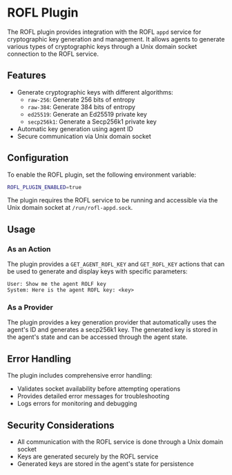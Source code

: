 # ROFL Plugin

The ROFL plugin provides integration with the ROFL `appd` service for cryptographic key generation and management. It allows agents to generate various types of cryptographic keys through a Unix domain socket connection to the ROFL service.

## Features

- Generate cryptographic keys with different algorithms:
  - `raw-256`: Generate 256 bits of entropy
  - `raw-384`: Generate 384 bits of entropy
  - `ed25519`: Generate an Ed25519 private key
  - `secp256k1`: Generate a Secp256k1 private key
- Automatic key generation using agent ID
- Secure communication via Unix domain socket

## Configuration

To enable the ROFL plugin, set the following environment variable:

```bash
ROFL_PLUGIN_ENABLED=true
```

The plugin requires the ROFL service to be running and accessible via the Unix domain socket at `/run/rofl-appd.sock`.

## Usage

### As an Action

The plugin provides a `GET_AGENT_ROFL_KEY` and `GET_ROFL_KEY` actions that can be used to generate and display keys with specific parameters:

```
User: Show me the agent ROLF key
System: Here is the agent ROFL key: <key>
```

### As a Provider

The plugin provides a key generation provider that automatically uses the agent's ID and generates a secp256k1 key. The generated key is stored in the agent's state and can be accessed through the agent state.

## Error Handling

The plugin includes comprehensive error handling:
- Validates socket availability before attempting operations
- Provides detailed error messages for troubleshooting
- Logs errors for monitoring and debugging

## Security Considerations

- All communication with the ROFL service is done through a Unix domain socket
- Keys are generated securely by the ROFL service
- Generated keys are stored in the agent's state for persistence
